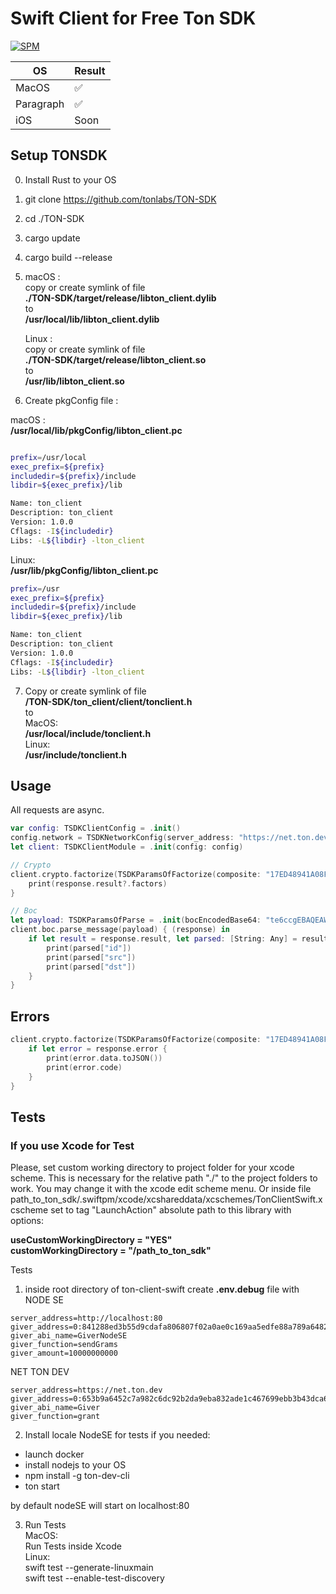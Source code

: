 # Swift Client for Free Ton SDK

[![SPM](https://img.shields.io/badge/swift-package%20manager-green)](https://swift.org/package-manager/)

| OS | Result |
| ----------- | ----------- |
| MacOS | ✅ |
| Paragraph | ✅ |
| iOS | Soon |

## Setup TONSDK
0. Install Rust to your OS
1. git clone https://github.com/tonlabs/TON-SDK
2. cd ./TON-SDK
3. cargo update
4. cargo build --release
5. macOS :  
    copy or create symlink of file   
**./TON-SDK/target/release/libton_client.dylib**  
to   
**/usr/local/lib/libton_client.dylib**  
    
    Linux :  
    copy or create symlink of file   
**./TON-SDK/target/release/libton_client.so**     
to    
**/usr/lib/libton_client.so**  
6. Create pkgConfig file :  
    
macOS :  
    **/usr/local/lib/pkgConfig/libton_client.pc**  

```bash

prefix=/usr/local
exec_prefix=${prefix}
includedir=${prefix}/include
libdir=${exec_prefix}/lib

Name: ton_client
Description: ton_client
Version: 1.0.0
Cflags: -I${includedir}
Libs: -L${libdir} -lton_client

```
Linux:  
    **/usr/lib/pkgConfig/libton_client.pc**  
    
```bash
prefix=/usr
exec_prefix=${prefix}
includedir=${prefix}/include
libdir=${exec_prefix}/lib

Name: ton_client
Description: ton_client
Version: 1.0.0
Cflags: -I${includedir}
Libs: -L${libdir} -lton_client
```
7. Copy or create symlink of file   
**/TON-SDK/ton_client/client/tonclient.h**  
to  
MacOS:  
**/usr/local/include/tonclient.h**  
Linux:  
**/usr/include/tonclient.h**  

## Usage

All requests are async.

```swift
var config: TSDKClientConfig = .init()
config.network = TSDKNetworkConfig(server_address: "https://net.ton.dev")
let client: TSDKClientModule = .init(config: config)

// Crypto
client.crypto.factorize(TSDKParamsOfFactorize(composite: "17ED48941A08F981")) { (response) in
    print(response.result?.factors)
}

// Boc
let payload: TSDKParamsOfParse = .init(bocEncodedBase64: "te6ccgEBAQEAWAAAq2n+AAAAAAAAAAAAAAAAAAAAAAAAAAAAAAAAAAAAAAAAAAE/zMzMzMzMzMzMzMzMzMzMzMzMzMzMzMzMzMzMzMzMzMzSsG8DgAAAAAjuOu9NAL7BxYpA")
client.boc.parse_message(payload) { (response) in
    if let result = response.result, let parsed: [String: Any] = result.parsed.toDictionary() {
        print(parsed["id"])
        print(parsed["src"])
        print(parsed["dst"])
    }
}
```
## Errors

```swift
client.crypto.factorize(TSDKParamsOfFactorize(composite: "17ED48941A08F981")) { (response) in
    if let error = response.error {
        print(error.data.toJSON())
        print(error.code)
    }
}
```

## Tests
### If you use Xcode for Test

Please, set custom working directory to project folder for your xcode scheme. This is necessary for the relative path "./" to the project folders to work.
You may change it with the xcode edit scheme menu.
Or inside file path_to_ton_sdk/.swiftpm/xcode/xcshareddata/xcschemes/TonClientSwift.xcscheme
set to tag "LaunchAction" absolute path to this library with options:

**useCustomWorkingDirectory = "YES"**  
**customWorkingDirectory = "/path_to_ton_sdk"**


Tests

1. inside root directory of ton-client-swift create **.env.debug** file with   
NODE SE  
```
server_address=http://localhost:80
giver_address=0:841288ed3b55d9cdafa806807f02a0ae0c169aa5edfe88a789a6482429756a94
giver_abi_name=GiverNodeSE
giver_function=sendGrams
giver_amount=10000000000
```
NET TON DEV
```
server_address=https://net.ton.dev
giver_address=0:653b9a6452c7a982c6dc92b2da9eba832ade1c467699ebb3b43dca6d77b780dd
giver_abi_name=Giver
giver_function=grant
```

2. Install locale NodeSE for tests if you needed:
- launch docker
- install nodejs to your OS
- npm install -g ton-dev-cli
- ton start

by default nodeSE will start on localhost:80

3. Run Tests  
MacOS:  
Run Tests inside Xcode  
Linux:  
swift test --generate-linuxmain  
swift test --enable-test-discovery  
